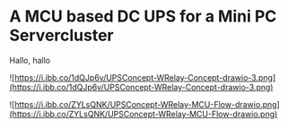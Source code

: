 # A MCU based DC UPS for a Mini PC Servercluster

Hallo, hallo

![https://i.ibb.co/1dQJp6v/UPSConcept-WRelay-Concept-drawio-3.png](https://i.ibb.co/1dQJp6v/UPSConcept-WRelay-Concept-drawio-3.png)

![https://i.ibb.co/ZYLsQNK/UPSConcept-WRelay-MCU-Flow-drawio.png](https://i.ibb.co/ZYLsQNK/UPSConcept-WRelay-MCU-Flow-drawio.png)
